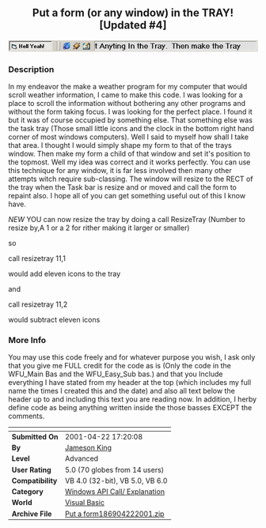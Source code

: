 ﻿<div align="center">

## Put a form \(or any window\) in the TRAY\!  \[Updated \#4\]

<img src="PIC20014221659258835.jpg">
</div>

### Description

In my endeavor the make a weather program for my computer that would scroll weather information, I came to make this code. I was looking for a place to scroll the information without bothering any other programs and without the form taking focus. I was looking for the perfect place. I found it but it was of course occupied by something else. That something else was the task tray (Those small little icons and the clock in the bottom right hand corner of most windows computers). Well I said to myself how shall I take that area. I thought I would simply shape my form to that of the trays window. Then make my form a child of that window and set it's position to the topmost. Well my idea was correct and it works perfectly. You can use this technique for any window, it is far less involved then many other attempts witch require sub-classing. The window will resize to the RECT of the tray when the Task bar is resize and or moved and call the form to repaint also. I hope all of you can get something useful out of this I know have.

*NEW* YOU can now resize the tray by doing a call ResizeTray (Number to resize by,A 1 or a 2 for rither making it larger or smaller)

so

call resizetray 11,1

would add eleven icons to the tray

and

call resizetray 11,2

would subtract eleven icons
 
### More Info
 
You may use this code freely and for whatever purpose you wish, I ask only that you give me FULL credit for the code as is (Only the code in the WFU_Main Bas and the WFU_Easy_Sub bas.) and that you Include everything I have stated from my header at the top (which includes my full name the times I created this and the date) and also all text below the header up to and including this text you are reading now. In addition, I herby define code as being anything written inside the those basses EXCEPT the comments.


<span>             |<span>
---                |---
**Submitted On**   |2001-04-22 17:20:08
**By**             |[Jameson King](https://github.com/Planet-Source-Code/PSCIndex/blob/master/ByAuthor/jameson-king.md)
**Level**          |Advanced
**User Rating**    |5.0 (70 globes from 14 users)
**Compatibility**  |VB 4\.0 \(32\-bit\), VB 5\.0, VB 6\.0
**Category**       |[Windows API Call/ Explanation](https://github.com/Planet-Source-Code/PSCIndex/blob/master/ByCategory/windows-api-call-explanation__1-39.md)
**World**          |[Visual Basic](https://github.com/Planet-Source-Code/PSCIndex/blob/master/ByWorld/visual-basic.md)
**Archive File**   |[Put a form186904222001\.zip](https://github.com/Planet-Source-Code/jameson-king-put-a-form-or-any-window-in-the-tray-updated-4__1-22370/archive/master.zip)








